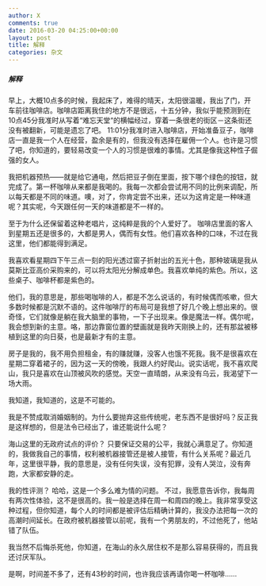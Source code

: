 ```yaml
---
author: X
comments: true
date: 2016-03-20 04:25:00+00:00
layout: post
title: 解释
categories: 杂文
---
```

##### 解释

早上，大概10点多的时候，我起床了，难得的晴天，太阳很温暖，我出了门，开车前往咖啡店。咖啡店距离我住的地方不是很远，十五分钟，我似乎能预测到在10点45分我准时从写着“难忘天堂“的横幅经过，穿着一条很老的街区－这条街还没有被翻新，可能是遗忘了吧。 11:01分我准时进入咖啡店，开始准备豆子，咖啡店一直是我一个人在经营，盈余是有的，但我没有选择在雇佣一个人。也许是习惯了吧，你知道的，要轻易改变一个人的习惯是很难的事情。尤其是像我这种性子倔强的女人。

我把机器预热——就是给它通电，然后把豆子倒在里面，按下哪个绿色的按钮，就完成了。第一杯咖啡从来都是我喝的。我每一次都会尝试用不同的比例来调配，所以每天都是不同的味道。噢，对了，你肯定尝不出来，还以为这肯定是一种味道呢？其实呢，今天跟任何一天的味道都是不一样的。

至于为什么还保留着这种老唱片，这纯粹是我的个人爱好了。 咖啡店里面的客人到星期五还是很多的，大都是男人，偶而有女性。他们喜欢各种的口味，不过在我这里，他们都能得到满足。

我喜欢看星期四下午三点一刻的阳光透过窗子折射出的五光十色，那种玻璃是我从莫斯比亚高价采购来的，可以将太阳光分解成单色。我喜欢单纯的紫色。所以，这些桌子、咖啡杯都是紫色的。

他们，我的意思是，那些喝咖啡的人，都是不怎么说话的，有时候偶而咳嗽，但大多数时候都是沉默不语的。这件咖啡厅的布局可是我想了好几个晚上想出来的。很奇怪，它们就像是躺在我大脑里的事物，一下子出现来。像是魔法一样。偶尔呢，我会想到新的主意。咯，那边靠窗位置的壁画就是我昨天刚换上的，还有那盆被移植到这里的向日葵，也是最新才有的主意。

房子是我的，我不用负担租金，有的赚就赚，没客人也饿不死我。我不是很喜欢在星期二穿着裙子的，因为这一天的傍晚，我跟人约好爬山。说实话呢，我不喜欢爬山，我只是喜欢在山顶被风吹的感觉。天空一直晴朗，从来没有乌云，我渴望下一场大雨。

我知道，我知道的，这是不可能的。

我是不赞成取消婚姻制的。为什么要抛弃这些传统呢，老东西不是很好吗？反正我是这样想的，但是法令已经出了，谁还能说什么呢？



海山这里的无政府试点的评价？ 只要保证交易的公平，我就心满意足了。你知道的，我做我自己的事情，权利被机器接管还是被人接管，有什么关系呢？最近几年，这里很平静，我的意思是，没有任何失误，没有犯罪，没有人哭泣，没有奔跑，大家都安静的走。

我的性评测？ 哈哈，这是一个多么难为情的问题。 不过，我愿意告诉你，我每周有两次性体验，这不是很高的。我一般是选择在周一和周四的晚上。我非常享受这种过程，但你知道，每个人的时间都是被评估后精确计算的，我没办法把每一次的高潮时间延长。在政府被机器接管以前呢，我有一个男朋友的，不过他死了，他站错了队伍。

 我当然不后悔杀死他，你知道，在海山的永久居住权不是那么容易获得的，而且我还讨厌军队。

是啊，时间差不多了，还有43秒的时间，也许我应该再请你喝一杯咖啡......
